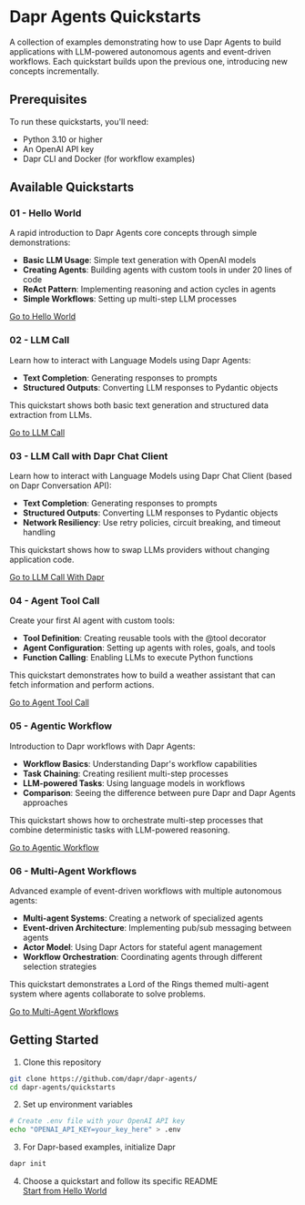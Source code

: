 # Dapr Agents Quickstarts

A collection of examples demonstrating how to use Dapr Agents to build applications with LLM-powered autonomous agents and event-driven workflows. Each quickstart builds upon the previous one, introducing new concepts incrementally.

## Prerequisites

To run these quickstarts, you'll need:
- Python 3.10 or higher
- An OpenAI API key
- Dapr CLI and Docker (for workflow examples)

## Available Quickstarts

### 01 - Hello World

A rapid introduction to Dapr Agents core concepts through simple demonstrations:

- **Basic LLM Usage**: Simple text generation with OpenAI models
- **Creating Agents**: Building agents with custom tools in under 20 lines of code
- **ReAct Pattern**: Implementing reasoning and action cycles in agents
- **Simple Workflows**: Setting up multi-step LLM processes

[Go to Hello World](./01-hello-world/README.md)

### 02 - LLM Call

Learn how to interact with Language Models using Dapr Agents:

- **Text Completion**: Generating responses to prompts
- **Structured Outputs**: Converting LLM responses to Pydantic objects

This quickstart shows both basic text generation and structured data extraction from LLMs.

[Go to LLM Call](./02-llm-call/README.md)


### 03 - LLM Call with Dapr Chat Client

Learn how to interact with Language Models using Dapr Chat Client (based on Dapr Conversation API):

- **Text Completion**: Generating responses to prompts
- **Structured Outputs**: Converting LLM responses to Pydantic objects
- **Network Resiliency**: Use retry policies, circuit breaking, and timeout handling

This quickstart shows how to swap LLMs providers without changing application code.

[Go to LLM Call With Dapr](./03-llm-call-dapr/README.md)

### 04 - Agent Tool Call

Create your first AI agent with custom tools:

- **Tool Definition**: Creating reusable tools with the @tool decorator
- **Agent Configuration**: Setting up agents with roles, goals, and tools
- **Function Calling**: Enabling LLMs to execute Python functions

This quickstart demonstrates how to build a weather assistant that can fetch information and perform actions.

[Go to Agent Tool Call](./04-agent-tool-call/README.md)

### 05 - Agentic Workflow

Introduction to Dapr workflows with Dapr Agents:

- **Workflow Basics**: Understanding Dapr's workflow capabilities
- **Task Chaining**: Creating resilient multi-step processes
- **LLM-powered Tasks**: Using language models in workflows
- **Comparison**: Seeing the difference between pure Dapr and Dapr Agents approaches

This quickstart shows how to orchestrate multi-step processes that combine deterministic tasks with LLM-powered reasoning.

[Go to Agentic Workflow](./05-agentic-workflow/README.md)

### 06 - Multi-Agent Workflows

Advanced example of event-driven workflows with multiple autonomous agents:

- **Multi-agent Systems**: Creating a network of specialized agents
- **Event-driven Architecture**: Implementing pub/sub messaging between agents
- **Actor Model**: Using Dapr Actors for stateful agent management
- **Workflow Orchestration**: Coordinating agents through different selection strategies

This quickstart demonstrates a Lord of the Rings themed multi-agent system where agents collaborate to solve problems.

[Go to Multi-Agent Workflows](./06-multi-agent-workflow/README.md)

## Getting Started

1. Clone this repository
```bash
git clone https://github.com/dapr/dapr-agents/
cd dapr-agents/quickstarts
```

2. Set up environment variables
```bash
# Create .env file with your OpenAI API key
echo "OPENAI_API_KEY=your_key_here" > .env
```

3. For Dapr-based examples, initialize Dapr
```bash
dapr init
```

4. Choose a quickstart and follow its specific README  
[Start from Hello World](./01-hello-world/README.md)
